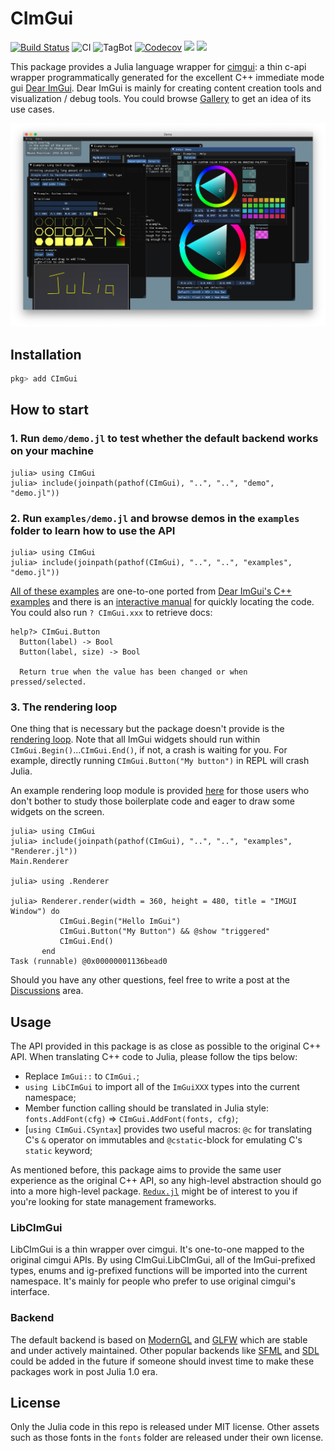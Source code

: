 # CImGui

[![Build Status](https://travis-ci.com/Gnimuc/CImGui.jl.svg?branch=master)](https://travis-ci.com/Gnimuc/CImGui.jl)
![CI](https://github.com/Gnimuc/CImGui.jl/workflows/CI/badge.svg)
![TagBot](https://github.com/Gnimuc/CImGui.jl/workflows/TagBot/badge.svg)
[![Codecov](https://codecov.io/gh/Gnimuc/CImGui.jl/branch/master/graph/badge.svg)](https://codecov.io/gh/Gnimuc/CImGui.jl)
[![](https://img.shields.io/badge/docs-stable-blue.svg)](https://Gnimuc.github.io/CImGui.jl/stable)
[![](https://img.shields.io/badge/docs-dev-blue.svg)](https://Gnimuc.github.io/CImGui.jl/dev)

This package provides a Julia language wrapper for [cimgui](https://github.com/cimgui/cimgui): a thin c-api wrapper programmatically generated for the excellent C++ immediate mode gui [Dear ImGui](https://github.com/ocornut/imgui). Dear ImGui is mainly for creating content creation tools and visualization / debug tools. You could browse [Gallery](https://github.com/ocornut/imgui/issues/2265)
to get an idea of its use cases.

![demo](demo/demo.png)

## Installation
```julia
pkg> add CImGui
```

## How to start

### 1. Run `demo/demo.jl` to test whether the default backend works on your machine
```julia-repl
julia> using CImGui
julia> include(joinpath(pathof(CImGui), "..", "..", "demo", "demo.jl"))
```

### 2. Run `examples/demo.jl` and browse demos in the `examples` folder to learn how to use the API
```julia-repl
julia> using CImGui
julia> include(joinpath(pathof(CImGui), "..", "..", "examples", "demo.jl"))
```
[All of these examples](https://github.com/Gnimuc/CImGui.jl/tree/master/examples) are one-to-one ported from [Dear ImGui's C++ examples](https://github.com/ocornut/imgui/blob/master/imgui_demo.cpp) and there is an [interactive manual](https://pthom.github.io/imgui_manual_online/manual/imgui_manual.html) for quickly locating the code. You could also run `? CImGui.xxx` to retrieve docs:
```
help?> CImGui.Button
  Button(label) -> Bool
  Button(label, size) -> Bool

  Return true when the value has been changed or when pressed/selected.
```

### 3. The rendering loop
One thing that is necessary but the package doesn't provide is the [rendering loop](https://github.com/Gnimuc/CImGui.jl/blob/master/examples/demo.jl#L76-L113). 
Note that all ImGui widgets should run within `CImGui.Begin()`...`CImGui.End()`, if not, a crash is waiting for you. For example, directly running `CImGui.Button("My button")` in REPL will crash Julia. 

An example rendering loop module is provided [here](https://github.com/Gnimuc/CImGui.jl/blob/master/examples/Renderer.jl) for those users who don't bother to study those boilerplate code and eager to draw some widgets on the screen.
```julia-repl
julia> using CImGui
julia> include(joinpath(pathof(CImGui), "..", "..", "examples", "Renderer.jl"))
Main.Renderer

julia> using .Renderer

julia> Renderer.render(width = 360, height = 480, title = "IMGUI Window") do
           CImGui.Begin("Hello ImGui")
           CImGui.Button("My Button") && @show "triggered"
           CImGui.End()
       end
Task (runnable) @0x00000001136bead0
```

Should you have any other questions, feel free to write a post at the [Discussions](https://github.com/Gnimuc/CImGui.jl/discussions) area.

## Usage
The API provided in this package is as close as possible to the original C++ API. When translating C++ code to Julia, please follow the tips below:
- Replace `ImGui::` to `CImGui.`;
- `using LibCImGui` to import all of the `ImGuiXXX` types into the current namespace;
- Member function calling should be translated in Julia style: `fonts.AddFont(cfg)` => `CImGui.AddFont(fonts, cfg)`;
- [`using CImGui.CSyntax`] provides two useful macros: `@c` for translating C's `&` operator on immutables and `@cstatic`-block for emulating C's `static` keyword;

As mentioned before, this package aims to provide the same user experience as the original C++ API, so any high-level abstraction should go into a more high-level package. [`Redux.jl`](https://github.com/Gnimuc/Redux.jl) might be of interest to you if you're looking for state management frameworks.

### LibCImGui
LibCImGui is a thin wrapper over cimgui. It's one-to-one mapped to the original cimgui APIs. By using CImGui.LibCImGui, all of the ImGui-prefixed types, enums and ig-prefixed functions will be imported into the current namespace. It's mainly for people who prefer to use original cimgui's interface.

### Backend
The default backend is based on [ModernGL](https://github.com/JuliaGL/ModernGL.jl) and [GLFW](https://github.com/JuliaGL/GLFW.jl) which are stable and under actively maintained. Other popular backends like [SFML](https://github.com/zyedidia/SFML.jl) and [SDL](https://github.com/ariejdl/SDL.jl) could be added in the future if someone should invest time to make these packages work in post Julia 1.0 era.

## License
Only the Julia code in this repo is released under MIT license. Other assets such as those fonts in the `fonts` folder are released under their own license.

